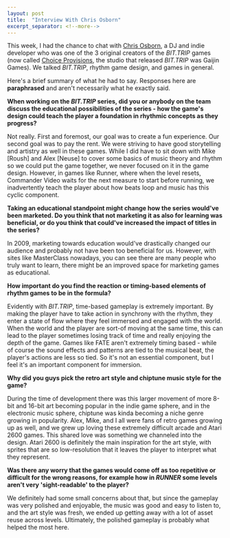 ```yaml
---
layout: post
title:  "Interview With Chris Osborn"
excerpt_separator: <!--more-->
---
```


This week, I had the chance to chat with [Chris Osborn](http://tracervision.com/), a DJ and indie developer who was one of the 3 original creators of the *BIT.TRIP* games (now called [Choice Provisions](https://totallychoice.com), the studio that released *BIT.TRIP* was Gaijin Games). We talked *BIT.TRIP*, rhythm game design, and games in general.

<!--more-->

Here's a brief summary of what he had to say. Responses here are **paraphrased** and aren't necessarily what he exactly said.

**When working on the *BIT.TRIP* series, did you or anybody on the team discuss the educational possibilities of the series - how the game's design could teach the player a foundation in rhythmic concepts as they progress?**

Not really. First and foremost, our goal was to create a fun experience. Our second goal was to pay the rent. We were striving to have good storytelling and artistry as well in these games. While I did have to sit down with Mike [Roush] and Alex [Neuse] to cover some basics of music theory and rhythm so we could put the game together, we never focused on it in the game design. However, in games like Runner, where when the level resets, Commander Video waits for the next measure to start before running, we inadvertently teach the player about how beats loop and music has this cyclic component.


**Taking an educational standpoint might change how the series would've been marketed. Do you think that not marketing it as also for learning was beneficial, or do you think that could've increased the impact of titles in the series?**

In 2009, marketing towards education would've drastically changed our audience and probably not have been too beneficial for us. However, with sites like MasterClass nowadays, you can see there are many people who truly want to learn, there might be an improved space for marketing games as educational.


**How important do you find the reaction or timing-based elements of rhythm games to be in the formula?**

Evidently with *BIT.TRIP*, time-based gameplay is extremely important. By making the player have to take action in synchrony with the rhythm, they enter a state of flow where they feel immersed and engaged with the world. When the world and the player are sort-of moving at the same time, this can lead to the player sometimes losing track of time and really enjoying the depth of the game. Games like FATE aren't extremely timing based - while of course the sound effects and patterns are tied to the musical beat, the player's actions are less so tied. So it's not an essential component, but I feel it's an important component for immersion.

**Why did you guys pick the retro art style and chiptune music style for the game?**

During the time of development there was this larger movement of more 8-bit and 16-bit art becoming popular in the indie game sphere, and in the electronic music sphere, chiptune was kinda becoming a niche genre growing in popularity. Alex, Mike, and I all were fans of retro games growing up as well, and we grew up loving these extremely difficult arcade and Atari 2600 games. This shared love was something we channeled into the design. Atari 2600 is definitely the main inspiration for the art style, with sprites that are so low-resolution that it leaves the player to interpret what they represent.

**Was there any worry that the games would come off as too repetitive or difficult for the wrong reasons, for example how in *RUNNER* some levels aren't very 'sight-readable' to the player?**

We definitely had some small concerns about that, but since the gameplay was very polished and enjoyable, the music was good and easy to listen to, and the art style was fresh, we ended up getting away with a lot of asset reuse across levels. Ultimately, the polished gameplay is probably what helped the most here.
